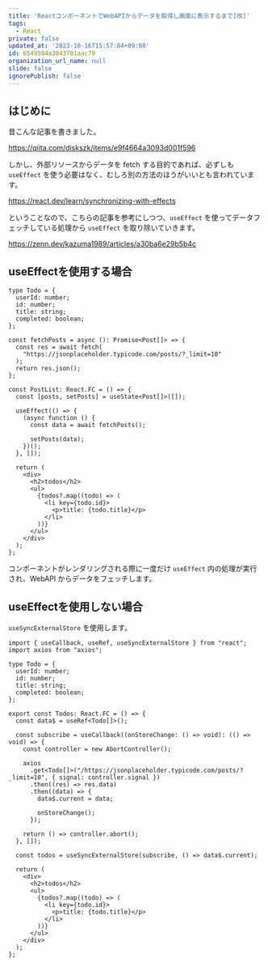 ```yaml
---
title: 'ReactコンポーネントでWebAPIからデータを取得し画面に表示するまで[改]'
tags:
  - React
private: false
updated_at: '2023-10-16T15:57:04+09:00'
id: 6549584a3843781aac79
organization_url_name: null
slide: false
ignorePublish: false
---
```


## はじめに

昔こんな記事を書きました。

https://qiita.com/diskszk/items/e9f4664a3093d001f596

しかし、外部リソースからデータを fetch する目的であれば、必ずしも `useEffect` を使う必要はなく、むしろ別の方法のほうがいいとも言われています。

https://react.dev/learn/synchronizing-with-effects

ということなので、こちらの記事を参考にしつつ、`useEffect` を使ってデータフェッチしている処理から `useEffect` を取り除いていきます。

https://zenn.dev/kazuma1989/articles/a30ba6e29b5b4c

## useEffectを使用する場合

```tsx
type Todo = {
  userId: number;
  id: number;
  title: string;
  completed: boolean;
};

const fetchPosts = async (): Promise<Post[]> => {
  const res = await fetch(
    "https://jsonplaceholder.typicode.com/posts/?_limit=10"
  );
  return res.json();
};

const PostList: React.FC = () => {
  const [posts, setPosts] = useState<Post[]>([]);

  useEffect(() => {
    (async function () {
      const data = await fetchPosts();

      setPosts(data);
    })();
  }, []);

  return (
    <div>
      <h2>todos</h2>
      <ul>
        {todos?.map((todo) => (
          <li key={todo.id}>
            <p>title: {todo.title}</p>
          </li>
        ))}
      </ul>
    </div>
  );
};
```

コンポーネントがレンダリングされる際に一度だけ `useEffect` 内の処理が実行され、WebAPI からデータをフェッチします。

## useEffectを使用しない場合

`useSyncExternalStore` を使用します。

```tsx
import { useCallback, useRef, useSyncExternalStore } from "react";
import axios from "axios";

type Todo = {
  userId: number;
  id: number;
  title: string;
  completed: boolean;
};

export const Todos: React.FC = () => {
  const data$ = useRef<Todo[]>();

  const subscribe = useCallback((onStoreChange: () => void): (() => void) => {
    const controller = new AbortController();

    axios
      .get<Todo[]>("/https://jsonplaceholder.typicode.com/posts/?_limit=10", { signal: controller.signal })
      .then((res) => res.data)
      .then((data) => {
        data$.current = data;

        onStoreChange();
      });

    return () => controller.abort();
  }, []);

  const todos = useSyncExternalStore(subscribe, () => data$.current);

  return (
    <div>
      <h2>todos</h2>
      <ul>
        {todos?.map((todo) => (
          <li key={todo.id}>
            <p>title: {todo.title}</p>
          </li>
        ))}
      </ul>
    </div>
  );
};
```

